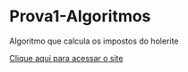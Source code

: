 # Prova1-Algoritmos
Algoritmo que calcula os impostos do holerite

<a href="https://fatec-dsm.github.io/Prova1-Algoritmos/" target="blank">Clique aqui para acessar o site</a>
